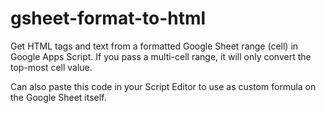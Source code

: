 # gsheet-format-to-html
Get HTML tags and text from a formatted Google Sheet range (cell) in Google Apps Script. If you pass a multi-cell range, it will only convert the top-most cell value.

Can also paste this code in your Script Editor to use as custom formula on the Google Sheet itself.
